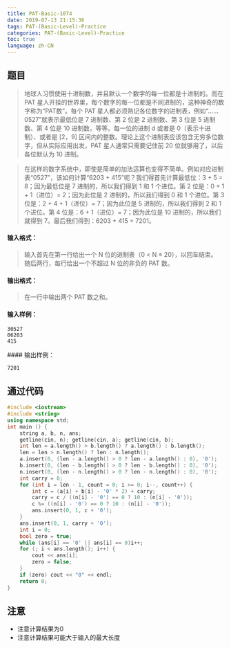 ```yaml
---
title: PAT-Basic-1074
date: 2019-07-13 21:15:36
tags: PAT-(Basic-Level)-Practice
categories: PAT-(Basic-Level)-Practice
toc: true
language: zh-CN
---
```


## 题目

> 地球人习惯使用十进制数，并且默认一个数字的每一位都是十进制的。而在 PAT 星人开挂的世界里，每个数字的每一位都是不同进制的，这种神奇的数字称为“PAT数”。每个 PAT 星人都必须熟记各位数字的进制表，例如“……0527”就表示最低位是 7 进制数、第 2 位是 2 进制数、第 3 位是 5 进制数、第 4 位是 10 进制数，等等。每一位的进制 d 或者是 0（表示十进制）、或者是 [2，9] 区间内的整数。理论上这个进制表应该包含无穷多位数字，但从实际应用出发，PAT 星人通常只需要记住前 20 位就够用了，以后各位默认为 10 进制。

> 在这样的数字系统中，即使是简单的加法运算也变得不简单。例如对应进制表“0527”，该如何计算“6203 + 415”呢？我们得首先计算最低位：3 + 5 = 8；因为最低位是 7 进制的，所以我们得到 1 和 1 个进位。第 2 位是：0 + 1 + 1（进位）= 2；因为此位是 2 进制的，所以我们得到 0 和 1 个进位。第 3 位是：2 + 4 + 1（进位）= 7；因为此位是 5 进制的，所以我们得到 2 和 1 个进位。第 4 位是：6 + 1（进位）= 7；因为此位是 10 进制的，所以我们就得到 7。最后我们得到：6203 + 415 = 7201。

#### 输入格式：

> 输入首先在第一行给出一个 N 位的进制表（0 < N ≤ 20），以回车结束。 随后两行，每行给出一个不超过 N 位的非负的 PAT 数。

#### 输出格式：

> 在一行中输出两个 PAT 数之和。

#### 输入样例：

```
30527
06203
415
```

#### 输出样例：

```
7201
```

## 通过代码
```cpp
#include <iostream>
#include <string>
using namespace std;
int main () {
	string a, b, n, ans;
	getline(cin, n); getline(cin, a); getline(cin, b);
	int len = a.length() > b.length() ? a.length() : b.length();
	len = len > n.length() ? len : n.length();
	a.insert(0, (len - a.length() > 0 ? len - a.length() : 0), '0');
	b.insert(0, (len - b.length() > 0 ? len - b.length() : 0), '0');
	n.insert(0, (len - n.length() > 0 ? len - n.length() : 0), '0');
	int carry = 0;
	for (int i = len - 1, count = 0; i >= 0; i--, count++) {
		int c = (a[i] + b[i] - '0' * 2) + carry;
		carry = c / ((n[i] - '0') == 0 ? 10 : (n[i] - '0'));
		c %= ((n[i] - '0') == 0 ? 10 : (n[i] - '0'));
		ans.insert(0, 1, c + '0');
	}
	ans.insert(0, 1, carry + '0');
	int i = 0;
	bool zero = true;
	while (ans[i] == '0' || ans[i] == 0)i++;
	for (; i < ans.length(); i++) {
		cout << ans[i];
		zero = false;
	}
	if (zero) cout << "0" << endl;
	return 0;
}
```
## 注意
- 注意计算结果为0
- 注意计算结果可能大于输入的最大长度

